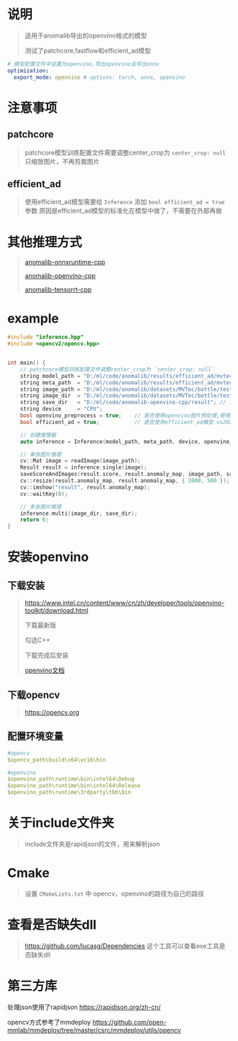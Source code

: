 # 说明

> 适用于anomalib导出的openvino格式的模型
>
> 测试了patchcore,fastflow和efficient_ad模型

```yaml
# 模型配置文件中设置为openvino,导出openvino会导出onnx
optimization:
  export_mode: openvino # options: torch, onnx, openvino
```

# 注意事项

## patchcore
> patchcore模型训练配置文件需要调整center_crop为 `center_crop: null`
> 只缩放图片，不再剪裁图片
>

## efficient_ad

> 使用efficient_ad模型需要给 `Inference` 添加 `bool efficient_ad = true`参数
> 原因是efficient_ad模型的标准化在模型中做了，不需要在外部再做
> 

# 其他推理方式

> [anomalib-onnxruntime-cpp](https://github.com/NagatoYuki0943/anomalib-onnxruntime-cpp)
>
> [anomalib-openvino-cpp](https://github.com/NagatoYuki0943/anomalib-openvino-cpp)
>
> [anomalib-tensorrt-cpp](https://github.com/NagatoYuki0943/anomalib-tensorrt-cpp)

# example

```C++
#include "inference.hpp"
#include <opencv2/opencv.hpp>


int main() {
    // patchcore模型训练配置文件调整center_crop为 `center_crop: null`
    string model_path = "D:/ml/code/anomalib/results/efficient_ad/mvtec/bottle/run/weights/openvino/model.xml";
    string meta_path  = "D:/ml/code/anomalib/results/efficient_ad/mvtec/bottle/run/weights/openvino/metadata.json";
    string image_path = "D:/ml/code/anomalib/datasets/MVTec/bottle/test/broken_large/000.png";
    string image_dir  = "D:/ml/code/anomalib/datasets/MVTec/bottle/test/broken_large";
    string save_dir   = "D:/ml/code/anomalib-openvino-cpp/result"; // 注意目录不会自动创建,要手动创建才会保存
    string device     = "CPU";
    bool openvino_preprocess = true;    // 是否使用openvino图片预处理,使用dynamic shape必须要用openvino_preprocess
    bool efficient_ad = true;           // 是否使用efficient_ad模型 vs2022 debug模式使用efficient_ad模型载入会失败,release模式成功

    // 创建推理器
    auto inference = Inference(model_path, meta_path, device, openvino_preprocess, efficient_ad);

    // 单张图片推理
    cv::Mat image = readImage(image_path);
    Result result = inference.single(image);
    saveScoreAndImages(result.score, result.anomaly_map, image_path, save_dir);
    cv::resize(result.anomaly_map, result.anomaly_map, { 2000, 500 });
    cv::imshow("result", result.anomaly_map);
    cv::waitKey(0);

    // 多张图片推理
    inference.multi(image_dir, save_dir);
    return 0;
}
```

# 安装openvino

## 下载安装

> https://www.intel.cn/content/www/cn/zh/developer/tools/openvino-toolkit/download.html
>
> 下载最新版
>
> 勾选C++
>
> 下载完成后安装
>
> [openvino文档](https://docs.openvino.ai/latest/)

## 下载opencv

> https://opencv.org

## 配置环境变量

```yaml
#opencv
$opencv_path\build\x64\vc16\bin

#openvino
$openvino_path\runtime\bin\intel64\Debug
$openvino_path\runtime\bin\intel64\Release
$openvino_path\runtime\3rdparty\tbb\bin
```

# 关于include文件夹

> include文件夹是rapidjson的文件，用来解析json

# Cmake

> 设置 `CMakeLists.txt` 中 opencv，openvino的路径为自己的路径

# 查看是否缺失dll

> https://github.com/lucasg/Dependencies 这个工具可以查看exe工具是否缺失dll

# 第三方库

处理json使用了rapidjson https://rapidjson.org/zh-cn/

opencv方式参考了mmdeploy https://github.com/open-mmlab/mmdeploy/tree/master/csrc/mmdeploy/utils/opencv
